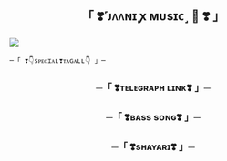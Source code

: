 <h2 align="center">
    「 ❣️˹ᴊᴧᴧɴɪ ꭙ ᴍᴜsɪᴄ˼ 🫧 ❣️ 」
</h2>
<a href="https://graph.org/file/7b6c18fb702d37c6235a9.jpg"><img src="https://graph.org/file/7b6c18fb702d37c6235a9.jpg"></a>


    ─「 ❣👇sᴘᴇᴄɪᴀʟ❣️ᴛᴀɢᴀʟʟ👇 」─   
</h3>

<h3 align="center">
    ─「 ❣️ᴛᴇʟᴇɢʀᴀᴘʜ ʟɪɴᴋ❣️ 」─   
</h3>

<h3 align="center">
    ─「 ❣️ʙᴀss sᴏɴɢ❣️ 」─   
</h3>

<h3 align="center">
    ─「 ❣️sʜᴀʏᴀʀɪ❣️ 」─   
</h3>
